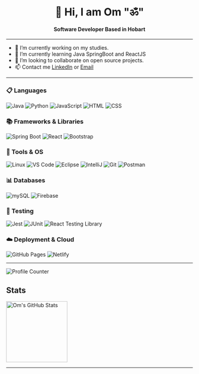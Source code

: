 <h1 align="center"> 👋 Hi, I am Om "ॐ"</h1>
<h4 align="center">Software Developer Based in Hobart</h4>

---
- 🔭 I’m currently working on my studies.
- 🌱 I’m currently learning Java SpringBoot and ReactJS
- 👯 I’m looking to collaborate on open source projects.
- 📫 Contact me [LinkedIn](https://www.linkedin.com/in/om-thapa/) or [Email](mailto:ombt14@gmail.com)
  
---

### 📋 Languages
![Java](https://img.shields.io/badge/java-%23ED8B00.svg?style=for-the-badge&logo=JAVA&logoColor=white)
![Python](https://img.shields.io/badge/Python-0078D4?style=for-the-badge&logo=python&logoColor=yellow)
![JavaScript](https://img.shields.io/badge/JavaScript-323330?style=for-the-badge&logo=javascript&logoColor=F7DF1E)
![HTML](https://img.shields.io/badge/HTML5-E34F26?style=for-the-badge&logo=html5&logoColor=white)
![CSS](https://img.shields.io/badge/CSS3-1572B6?style=for-the-badge&logo=css3&logoColor=white)

### 📚 Frameworks & Libraries
![Spring Boot](https://img.shields.io/badge/Spring_Boot-F2F4F9?style=for-the-badge&logo=spring-boot)
![React](https://img.shields.io/badge/React-20232A?style=for-the-badge&logo=react&logoColor=61DAFB)
![Bootstrap](https://img.shields.io/badge/Bootstrap-7952B3?style=for-the-badge&logo=Bootstrap&logoColor=white)


### 🧰 Tools & OS
![Linux](https://img.shields.io/badge/Linux-FCC624?style=for-the-badge&logo=Linux&logoColor=black)
![VS Code](https://img.shields.io/badge/VSCode-0078D4?style=for-the-badge&logo=visual%20studio%20code&logoColor=white)
![Eclipse](https://img.shields.io/badge/Eclipse-2C2255?style=for-the-badge&logo=eclipse&logoColor=white)
![IntelliJ](https://img.shields.io/badge/IntelliJ-A100FF?style=for-the-badge&logo=IntelliJIDEA&logoColor=white)
![Git](https://img.shields.io/badge/GIT-E44C30?style=for-the-badge&logo=git&logoColor=white)
![Postman](https://img.shields.io/badge/Postman-FF6C37?style=for-the-badge&logo=Postman&logoColor=white)


### 📊 Databases

![mySQL](https://img.shields.io/badge/MySQL-005C84?style=for-the-badge&logo=mysql&logoColor=white)
![Firebase](https://img.shields.io/badge/firebase-ffca28?style=for-the-badge&logo=firebase&logoColor=black)

### 🧪 Testing

![Jest](https://img.shields.io/badge/Jest-C21325?style=for-the-badge&logo=jest&logoColor=white)
![JUnit](https://img.shields.io/badge/Junit5-25A162?style=for-the-badge&logo=junit5&logoColor=white)
![React Testing Library](https://img.shields.io/badge/-Testing_Library-%23E33332?style=for-the-badge&logo=testing-library&logoColor=white)

### ☁️ Deployment & Cloud

![GitHub Pages](https://img.shields.io/badge/GitHub%20Pages-222222?style=for-the-badge&logo=GitHub%20Pages&logoColor=white)
![Netlify](https://img.shields.io/badge/Netlify-00C7B7?style=for-the-badge&logo=netlify&logoColor=white)

---
![Profile Counter](https://hits.seeyoufarm.com/api/count/incr/badge.svg?url=https%3A%2F%2Fgithub.com%2F{MellowPhi}1212%2Fhit-counter)

## Stats
<p float="left">
  <img alt="Om's GitHub Stats" src="https://github-readme-stats-git-masterrstaa-rickstaa.vercel.app/api?username=MellowPhi&show_icons=true&hide_border=true&theme=dark" height=165px />
</p>

---
